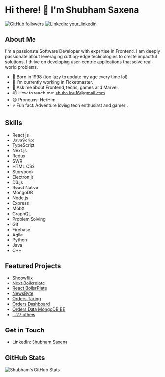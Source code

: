 # Hi there! 👋 I'm Shubham Saxena

[![GitHub followers](https://img.shields.io/github/followers/shubhlpu16?label=Follow&style=social)](https://github.com/shubhlpu16)
[![Linkedin: your_linkedin](https://img.shields.io/badge/-your_linkedin-blue?style=flat-square&logo=Linkedin&logoColor=white&link=linkedin.com/in/your_linkedin)](https://linkedin.com/in/shubhamsaxena0102)

## About Me

I'm a passionate Software Developer with expertise in Frontend. I am deeply passionate about leveraging cutting-edge technologies to create impactful solutions. I thrive on developing user-centric applications that solve real-world problems.

- 🐣 Born in 1998 (too lazy to update my age every time lol)
- 🔭 I’m currently working in Ticketmaster.
- 💬 Ask me about Frontend, techs, games and Marvel.
- 📫 How to reach me: <shubh.lpu16@gmail.com>.
- 😄 Pronouns: He/Him.
- ⚡ Fun fact: Adventure loving tech enthusiast and gamer .

## Skills

- React js
- JavaScript
- TypeScript
- Next.js
- Redux
- SWR
- HTML CSS
- Storybook
- Electron.js
- D3.js
- React Native
- MongoDB
- Node.js
- Express
- MobX
- GraphQL
- Problem Solving
- Git
- Firebase
- Agile
- Python
- Java
- C++

## Featured Projects

- [Shoowflix](https://github.com/shubhlpu16/shoowflix)
- [Next Boilerplate](https://github.com/shubhlpu16/next-boilerplate)
- [React BoilerPlate](https://github.com/shubhlpu16/react-boilerplate)
- [NewsByte](https://github.com/shubhlpu16/news-byte)
- [Orders Taking](https://github.com/shubhlpu16/Orders-taking)
- [Orders Dashboard](https://github.com/shubhlpu16/Orders-Dashboard)
- [Orders Data MongoDB BE](https://github.com/shubhlpu16/order-data)
- [...27 others](https://github.com/shubhlpu16?tab=repositories)

## Get in Touch

- LinkedIn: [Shubham Saxena](https://linkedin.com/in/shubhamsaxena0102/)

## GitHub Stats

![Shubham's GitHub Stats](https://github-readme-stats.vercel.app/api?username=shubhlpu16&show_icons=true&hide_title=true&hide=prs&count_private=true&hide_rank=true)

<!-- Optional: Add more customizations and sections as per your preference -->

<!--
**shubhlpu16/shubhlpu16** is a ✨ _special_ ✨ repository because its `README.md` (this file) appears on your GitHub profile.

Here are some ideas to get you started:

- 🔭 I’m currently working on ...
- 🌱 I’m currently learning ...
- 👯 I’m looking to collaborate on ...
- 🤔 I’m looking for help with ...
- 💬 Ask me about ...
- 📫 How to reach me: ...
- 😄 Pronouns: ...
- ⚡ Fun fact: ...
-->
